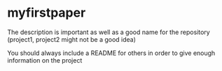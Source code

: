 # myfirstpaper
The description is important as well as a good name for the repository (project1, project2 might not be a good idea)

You should always include a README for others in order to give enough information on the project
